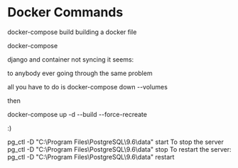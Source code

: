 # Docker Commands

docker-compose build building a docker file

docker-compose

django and container not syncing it seems:

to anybody ever going through the same problem

all you have to do is docker-compose down --volumes

then

docker-compose up -d --build --force-recreate

:)

pg_ctl -D "C:\Program Files\PostgreSQL\9.6\data" start
To stop the server
pg_ctl -D "C:\Program Files\PostgreSQL\9.6\data" stop
To restart the server:
pg_ctl -D "C:\Program Files\PostgreSQL\9.6\data" restart
